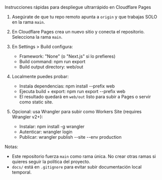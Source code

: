 Instrucciones rápidas para despliegue ultrarrápido en Cloudflare Pages

1) Asegúrate de que tu repo remoto apunta a `origin` y que trabajas SOLO en la rama `main`.

2) En Cloudflare Pages crea un nuevo sitio y conecta el repositorio. Selecciona la rama `main`.

3) En Settings > Build configura:
   - Framework: "None" (o "Next.js" si lo prefieres)
   - Build command: npm run export
   - Build output directory: web/out

4) Localmente puedes probar:
   - Instala dependencias: npm install --prefix web
   - Ejecuta build + export: npm run export --prefix web
   - El resultado quedará en `web/out` listo para subir a Pages o servir como static site.

5) Opcional: usa Wrangler para subir como Workers Site (requires Wrangler v2+):
   - Instalar: npm install -g wrangler
   - Autenticar: wrangler login
   - Publicar: wrangler publish --site --env production

Notas:
- Este repositorio fuerza `main` como rama única. No crear otras ramas si quieres seguir la política del proyecto.
- `docs/` está en `.gitignore` para evitar subir documentación local temporal.
